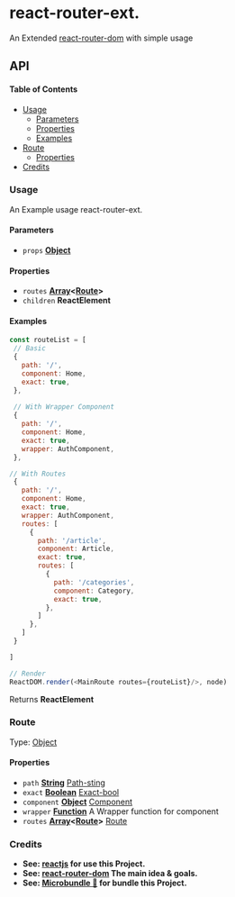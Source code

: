 # react-router-ext.

An Extended [react-router-dom](https://github.com/ReactTraining/react-router/tree/master/packages/react-router-dom) with simple usage 

## API

<!-- Generated by documentation.js. Update this documentation by updating the source code. -->

#### Table of Contents

- [Usage](#usage)
    -   [Parameters](#parameters)
    -   [Properties](#properties)
    -   [Examples](#examples)
- [Route](#route)
    -   [Properties](#properties-1)
- [Credits](#credits)

### Usage

An Example usage react-router-ext.

#### Parameters

- `props` **[Object](https://developer.mozilla.org/docs/Web/JavaScript/Reference/Global_Objects/Object)** 

#### Properties

- `routes` **[Array](https://developer.mozilla.org/docs/Web/JavaScript/Reference/Global_Objects/Array)&lt;[Route](#route)>** 
- `children` **ReactElement** 

#### Examples

```javascript
const routeList = [
 // Basic 
 {
   path: '/',
   component: Home,
   exact: true,
 },
 
 // With Wrapper Component
 {
   path: '/',
   component: Home,
   exact: true,
   wrapper: AuthComponent,
 },

// With Routes
 {
   path: '/',
   component: Home,
   exact: true,
   wrapper: AuthComponent,
   routes: [
     {
       path: '/article',
       component: Article,
       exact: true,
       routes: [
         {
           path: '/categories',
           component: Category,
           exact: true,
         },
       ]
     },
   ]
 }

]

// Render
ReactDOM.render(<MainRoute routes={routeList}/>, node)
```

Returns **ReactElement** 

### Route

Type: [Object](https://developer.mozilla.org/docs/Web/JavaScript/Reference/Global_Objects/Object)

#### Properties

- `path` **[String](https://developer.mozilla.org/docs/Web/JavaScript/Reference/Global_Objects/String)** [Path-sting](https://reacttraining.com/react-router/web/api/Route/path-string)
- `exact` **[Boolean](https://developer.mozilla.org/docs/Web/JavaScript/Reference/Global_Objects/Boolean)** [Exact-bool](https://reacttraining.com/react-router/web/api/Route/exact-bool)
- `component` **[Object](https://developer.mozilla.org/docs/Web/JavaScript/Reference/Global_Objects/Object)** [Component](https://reacttraining.com/react-router/web/api/Route/component)
- `wrapper` **[Function](https://developer.mozilla.org/docs/Web/JavaScript/Reference/Statements/function)** A Wrapper function for component
- `routes` **[Array](https://developer.mozilla.org/docs/Web/JavaScript/Reference/Global_Objects/Array)&lt;[Route](#route)>** [Route](#route)

### Credits

- **See: [reactjs](https://github.com/facebook/react) for use this Project.**
- **See: [react-router-dom](https://github.com/ReactTraining/react-router/tree/master/packages/react-router-dom) The main idea & goals.**
- **See: [Microbundle 🔨](https://github.com/developit/microbundle) for bundle this Project.**
